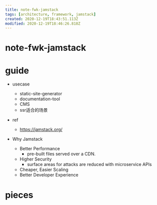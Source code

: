 ```yaml
---
title: note-fwk-jamstack
tags: [architecture, framework, jamstack]
created: 2020-12-19T18:43:51.113Z
modified: 2020-12-19T18:46:26.818Z
---
```


# note-fwk-jamstack

# guide

- usecase
  - static-site-generator
  - documentation-tool
  - CMS
  - ssr适合的场景

- ref
  - https://jamstack.org/

- Why Jamstack
  - Better Performance
    - pre-built files served over a CDN.
  - Higher Security
    - surface areas for attacks are reduced with microservice APIs
  - Cheaper, Easier Scaling
  - Better Developer Experience

# pieces
